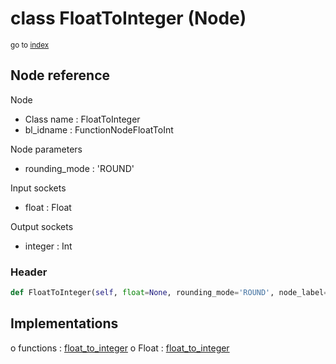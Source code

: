 # class FloatToInteger (Node)

<sub>go to [index](/docs/index.md)</sub>

## Node reference

Node
 - Class name : FloatToInteger
 - bl_idname : FunctionNodeFloatToInt

Node parameters
 - rounding_mode : 'ROUND'

Input sockets
 - float : Float

Output sockets
 - integer : Int

### Header

``` python
def FloatToInteger(self, float=None, rounding_mode='ROUND', node_label=None, node_color=None):
```

## Implementations

o functions : [float_to_integer](/docs/GeoNodes_classes/float_to_integer.md)
o Float : [float_to_integer](#float_to_integer) 

